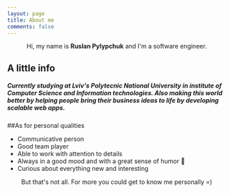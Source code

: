 ```yaml
---
layout: page
title: About me
comments: false
---
```

    
<center>Hi, my name is <b>Ruslan Pylypchuk</b> and I'm a software engineer.</center>

## A little info
##### Currently studying at Lviv's Polytecnic National University in institute of Computer Science and Information technologies. Also making this world better by helping people bring their business ideas to life by developing scalable web apps.

##As for personal qualities
* Communicative person
* Good team player
* Able to work with attention to details
* Always in a good mood and with a great sense of humor 🙂
* Curious about everything new and interesting

<center>But that's not all. For more you could get to know me personally =) </center>
